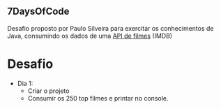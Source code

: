 ## 7DaysOfCode

Desafio proposto por Paulo Silveira para exercitar os conhecimentos de Java, consumindo os dados de uma [API de filmes](https://imdb-api.com/) (IMDB)

# Desafio

- Dia 1:  
	- Criar o projeto  
	- Consumir os 250 top filmes e printar no console.  
